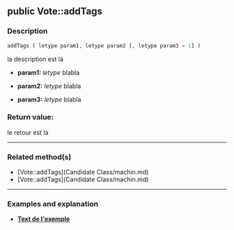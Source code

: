 ## public Vote::addTags

### Description    

```php
addTags ( letype param1, letype param2 [, letype param3 = 1] )
```

la description
est là    
- **param1:** *letype* blabla

- **param2:** *letype* blabla

- **param3:** *letype* blabla



### Return value:   

le retour
est là


---------------------------------------

### Related method(s)      

* [Vote::addTags](Candidate Class/machin.md)    
* [Vote::addTags](Candidate Class/machin.md)    

---------------------------------------

### Examples and explanation

* **[Text de l'exemple](link)**    
